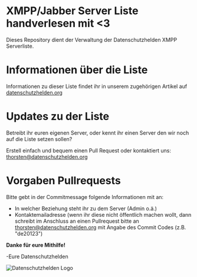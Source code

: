 # XMPP/Jabber Server Liste handverlesen mit &lt;3

Dieses Repository dient der Verwaltung der Datenschutzhelden XMPP Serverliste.

# Informationen über die Liste
Informationen zu dieser Liste findet ihr in unserem zugehörigen Artikel auf [datenschutzhelden.org](https://datenschutzhelden.org/2017/07/12/daten-sparsame-xmpp-server/)

# Updates zu der Liste
Betreibt ihr euren eigenen Server, oder kennt ihr einen Server den wir noch auf die Liste setzen sollen? 

Erstell einfach und bequem einen Pull Request oder kontaktiert uns: [thorsten@datenschutzhelden.org](mailto:thorsten@datenschutzhelden.org)

# Vorgaben Pullrequests
Bitte gebt in der Commitmessage folgende Informationen mit an:
* In welcher Beziehung steht ihr zu dem Server (Admin o.ä.)
* Kontaktemailadresse (wenn ihr diese nicht öffentlich machen wollt, dann schreibt im Anschluss an einen Pullrequest bitte an [thorsten@datenschutzhelden.org](mailto:thorsten@datenschutzhelden.org) mit Angabe des Commit Codes (z.B. "de20123")



**Danke für eure Mithilfe!**

-Eure Datenschutzhelden

![Datenschutzhelden Logo](https://datenschutzhelden.org/wp-content/uploads/2016/09/Maske-e1474920685668.png "Datenschutzhelden.org")
